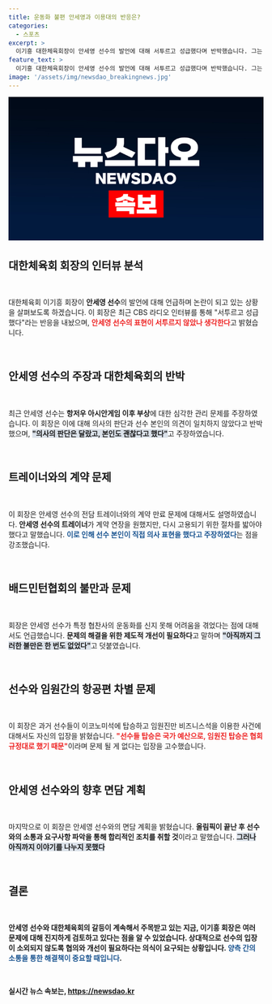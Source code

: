 ```yaml
---
title: 운동화 불편 안세영과 이용대의 반응은?
categories:
  - 스포츠
excerpt: >
  이기흥 대한체육회장이 안세영 선수의 발언에 대해 서투르고 성급했다며 반박했습니다. 그는 부상 관리와 트레이너 계약 문제를 설명하며, 선수 지원은 공정하다고 주장했습니다. 발언의 진실은 무엇일까요? 클릭해 확인하세요!
feature_text: >
  이기흥 대한체육회장이 안세영 선수의 발언에 대해 서투르고 성급했다며 반박했습니다. 그는 부상 관리와 트레이너 계약 문제를 설명하며, 선수 지원은 공정하다고 주장했습니다. 발언의 진실은 무엇일까요? 클릭해 확인하세요!
image: '/assets/img/newsdao_breakingnews.jpg'
---
```


<p><img src="/assets/img/newsdao_breakingnews.jpg" alt="ontimetimes 속보" /></p>

<h2 data-ke-size="size26">대한체육회 회장의 인터뷰 분석</h2>

<p data-ke-size="size16">&nbsp;</p>

<p>대한체육회 이기흥 회장이 <b>안세영 선수</b>의 발언에 대해 언급하며 논란이 되고 있는 상황을 살펴보도록 하겠습니다. 이 회장은 최근 CBS 라디오 인터뷰를 통해 "서투르고 성급했다"라는 반응을 내놨으며, <b><span style="color: #ee2323;">안세영 선수의 표현이 서투르지 않았나 생각한다</span></b>고 밝혔습니다.</p>

<p data-ke-size="size16">&nbsp;</p>

<h2 data-ke-size="size26">안세영 선수의 주장과 대한체육회의 반박</h2>

<p data-ke-size="size16">&nbsp;</p>

<p>최근 안세영 선수는 <b>항저우 아시안게임 이후 부상</b>에 대한 심각한 관리 문제를 주장하였습니다. 이 회장은 이에 대해 의사의 판단과 선수 본인의 의견이 일치하지 않았다고 반박했으며, <b><span style="background-color: #21538527;">"의사의 판단은 달랐고, 본인도 괜찮다고 했다"</span></b>고 주장하였습니다. </p>

<p data-ke-size="size16">&nbsp;</p>

<h2 data-ke-size="size26">트레이너와의 계약 문제</h2>

<p data-ke-size="size16">&nbsp;</p>

<p>이 회장은 안세영 선수의 전담 트레이너와의 계약 만료 문제에 대해서도 설명하였습니다. <b>안세영 선수의 트레이너</b>가 계약 연장을 원했지만, 다시 고용되기 위한 절차를 밟아야 했다고 말했습니다. <b><span style="color: #1a5490;">이로 인해 선수 본인이 직접 의사 표현을 했다고 주장하였다</span></b>는 점을 강조했습니다.</p>

<p data-ke-size="size16">&nbsp;</p>

<h2 data-ke-size="size26">배드민턴협회의 불만과 문제</h2>

<p data-ke-size="size16">&nbsp;</p>

<p>회장은 안세영 선수가 특정 협찬사의 운동화를 신지 못해 어려움을 겪었다는 점에 대해서도 언급했습니다. <b>문제의 해결을 위한 제도적 개선이 필요하다</b>고 말하며 <b><span style="background-color: #21538527;">"아직까지 그러한 불만은 한 번도 없었다"</span></b>고 덧붙였습니다.</p>

<p data-ke-size="size16">&nbsp;</p>

<h2 data-ke-size="size26">선수와 임원간의 항공편 차별 문제</h2>

<p data-ke-size="size16">&nbsp;</p>

<p>이 회장은 과거 선수들이 이코노미석에 탑승하고 임원진만 비즈니스석을 이용한 사건에 대해서도 자신의 입장을 밝혔습니다. <b><span style="color: #ee2323;">"선수들 탑승은 국가 예산으로, 임원진 탑승은 협회 규정대로 했기 때문"</span></b>이라며 문제 될 게 없다는 입장을 고수했습니다.</p>

<p data-ke-size="size16">&nbsp;</p>

<h2 data-ke-size="size26">안세영 선수와의 향후 면담 계획</h2>

<p data-ke-size="size16">&nbsp;</p>

<p>마지막으로 이 회장은 안세영 선수와의 면담 계획을 밝혔습니다. <b>올림픽이 끝난 후 선수와의 소통과 요구사항 파악을 통해 합리적인 조치를 취할 것</b>이라고 말했습니다. <b><span style="background-color: #21538527;">그러나 아직까지 이야기를 나누지 못했다</span></b고 강조했습니다.</p>

<p data-ke-size="size16">&nbsp;</p>

<h2 data-ke-size="size26">결론</h2>

<p data-ke-size="size16">&nbsp;</p>

<p>안세영 선수와 대한체육회의 갈등이 계속해서 주목받고 있는 지금, 이기흥 회장은 여러 문제에 대해 진지하게 검토하고 있다는 점을 알 수 있었습니다. <b>상대적으로 선수의 입장이 소외되지 않도록</b> 협의와 개선이 필요하다는 의식이 요구되는 상황입니다. <b><span style="color: #1a5490;">양측 간의 소통을 통한 해결책이 중요할 때입니다</span></b>. </p>

<p data-ke-size="size16">&nbsp;</p>
실시간 뉴스 속보는, <a href="https://newsdao.kr" rel="dofollow">https://newsdao.kr</a>


